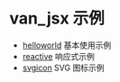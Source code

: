 # van_jsx 示例

- [helloworld](./helloworld/index.jsx) 基本使用示例
- [reactive](./reactive/index.jsx) 响应式示例
- [svgicon](./svgicon/index.jsx) SVG 图标示例
